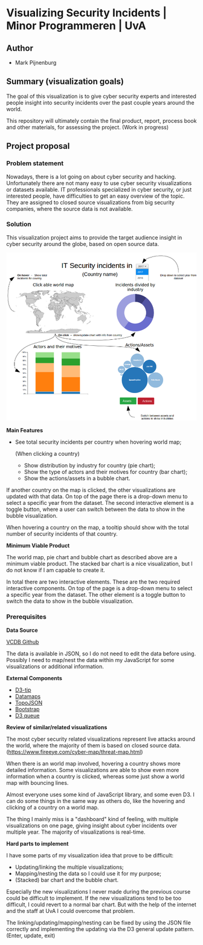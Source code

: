 # Visualizing Security Incidents  | Minor Programmeren | UvA
## Author
* Mark Pijnenburg

## Summary (visualization goals)

The goal of this visualization is to give cyber security experts and interested people insight into security incidents over the past couple years around the world.

This repository will ultimately contain the final product, report, process book and other materials, for assessing the project. (Work in progress)

## Project proposal
### Problem statement
Nowadays, there is a lot going on about cyber security and hacking. Unfortunately there are not many easy to use cyber security visualizations or datasets available. IT professionals specialized in cyber security, or just  interested people, have difficulties to get an easy overview of the topic. They are assigned to closed source visualizations from big security companies, where the source data is not available.

### Solution
This visualization project aims to provide the target audience insight in cyber security around the globe, based on open source data.

![Sketch](doc/sketch.png)

**Main Features**
* See total security incidents per country when hovering world map;

  (When clicking a country)
  * Show distribution by industry for country (pie chart);
  * Show the type of actors and their motives for country (bar chart);
  * Show the actions/assets in a bubble chart.

If another country on the map is clicked, the other visualizations are updated with that data. On top of the page there is a drop-down menu to select a specific year from the dataset. The second interactive element is a toggle button, where a user can switch between the data to show in the bubble visualization.

When hovering a country on the map, a tooltip should show with the total number of security incidents of that country.

**Minimum Viable Product**

The world map, pie chart and bubble chart as described above are a minimum viable product. The stacked bar chart is a nice visualization, but I do not know if I am capable to create it.

In total there are two interactive elements. These are the two required interactive components. On top of the page is a drop-down menu to select a specific year from the dataset. The other element is a toggle button to switch the data to show in the bubble visualization.

### Prerequisites
**Data Source**

[VCDB Github](https://github.com/vz-risk/VCDB)

The data is available in JSON, so I do not need to edit the data before using. Possibly I need to map/nest the data within my JavaScript for some visualizations or additional information.

**External Components**

* [D3-tip](https://github.com/caged/d3-tip)
* [Datamaps](http://datamaps.github.io/)
* [TopoJSON](https://github.com/topojson/topojson)
* [Bootstrap](https://getbootstrap.com/)
* [D3 queue](https://github.com/d3/d3-queue)

**Review of similar/related visualizations**

The most cyber security related visualizations represent live attacks around the world, where the majority of them is based on closed source data. (https://www.fireeye.com/cyber-map/threat-map.html)

When there is an world map involved, hovering a country shows more detailed information. Some visualizations are able to show even more information when a country is clicked, whereas some just show a world map with bouncing lines.

Almost everyone uses some kind of JavaScript library, and some even D3. I can do some things in the same way as others do, like the hovering and clicking of a country on a world map.

The thing I mainly miss is a "dashboard" kind of feeling, with multiple visualizations on one page, giving insight about cyber incidents over multiple year. The majority of visualizations is real-time.

**Hard parts to implement**

I have some parts of my visualization idea that prove to be difficult:
* Updating/linking the multiple visualizations;
* Mapping/nesting the data so I could use it for my purpose;
* (Stacked) bar chart and the bubble chart.

Especially the new visualizations I never made during the previous course could be difficult to implement. If the new visualizations tend to be too difficult, I could revert to a normal bar chart. But with the help of the internet and the staff at UvA I could overcome that problem.

The linking/updating/mapping/nesting can be fixed by using the JSON file correctly and implementing the updating via the D3 general update pattern. (Enter, update, exit)
